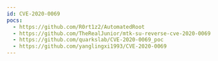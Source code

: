 ```yaml
---
id: CVE-2020-0069
pocs:
  - https://github.com/R0rt1z2/AutomatedRoot
  - https://github.com/TheRealJunior/mtk-su-reverse-cve-2020-0069
  - https://github.com/quarkslab/CVE-2020-0069_poc
  - https://github.com/yanglingxi1993/CVE-2020-0069
---
```

